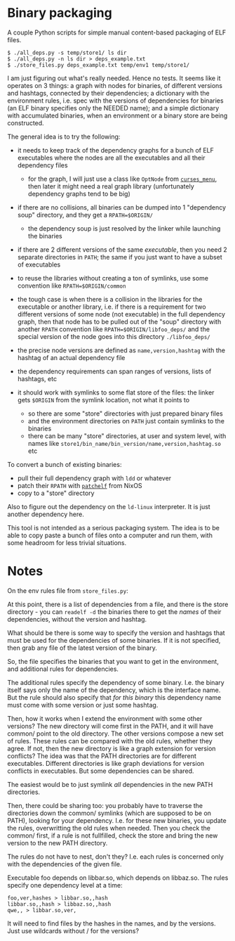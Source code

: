 # Binary packaging

A couple Python scripts for simple manual content-based packaging of ELF files.

```
$ ./all_deps.py -s temp/store1/ ls dir
$ ./all_deps.py -n ls dir > deps_example.txt
$ ./store_files.py deps_example.txt temp/env1 temp/store1/
```

I am just figuring out what's really needed. Hence no tests.
It seems like it operates on 3 things: a graph with nodes for binaries, of different versions and hashtags,
connected by their dependencies; a dictionary with the environment rules, i.e. spec
with the versions of dependencies for binaries (an ELF binary specifies only the NEEDED name);
and a simple dictionary with accumulated binaries, when an environment or a binary store
are being constructed.

The general idea is to try the following:

* it needs to keep track of the dependency graphs for a bunch of ELF executables
  where the nodes are all the executables and all their dependency files
  + for the graph, I will just use a class like `OptNode` from [`curses_menu`](https://github.com/xealits/curses_menu),
    then later it might need a real graph library (unfortunately dependency graphs tend to be big)

* if there are no collisions, all binaries can be dumped into 1 "dependency soup"
  directory, and they get a `RPATH=$ORIGIN/`
  + the dependency soup is just resolved by the linker while launching the binaries

* if there are 2 different versions of the same _executable_, then you need 2
  separate directories in `PATH`; the same if you just want to have a subset of executables
* to reuse the libraries without creating a ton of symlinks, use some convention
  like `RPATH=$ORIGIN/common`

* the tough case is when there is a collision in the libraries
  for the executable or another library, i.e. if there is a requirement for two
  different versions of some node (not executable) in the full dependency graph,
  then that node has to be pulled out of the "soup" directory with another `RPATH`
  convention like `RPATH=$ORIGIN/libfoo_deps/` and the special version of the node
  goes into this directory `./libfoo_deps/`

* the precise node versions are defined as `name,version,hashtag` with the hashtag
  of an actual dependency file
* the dependency requirements can span ranges of versions, lists of hashtags, etc

* it should work with symlinks to some flat store of the files: the linker gets
  `$ORIGIN` from the symlink location, not what it points to
  + so there are some "store" directories with just prepared binary files
  + and the environment directories on `PATH` just contain symlinks to the binaries
  + there can be many "store" directories, at user and system level, with names like
    `store1/bin_name/bin_version/name,version,hashtag.so` etc

To convert a bunch of existing binaries:

* pull their full dependency graph with `ldd` or whatever
* patch their `RPATH` with [`patchelf`](https://github.com/NixOS/patchelf) from NixOS
* copy to a "store" directory

Also to figure out the dependency on the `ld-linux` interpreter.
It is just another dependency here.

This tool is not intended as a serious packaging system.
The idea is to be able to copy paste a bunch of files onto a computer and run them,
with some headroom for less trivial situations.

# Notes

On the env rules file from `store_files.py`:

At this point, there is a list of dependencies from a file,
and there is the store directory - you can `readelf -d` the binaries there
to get the _names_ of their dependencies, without the version and hashtag.

What should be there is some way to specify the version and hashtags
that must be used for the dependencies of some binaries.
If it is not specified, then grab any file of the latest version of
the binary.

So, the file specifies the binaries that you want to get in the environment,
and additional rules for dependencies.

The additional rules specify the dependency of some binary. I.e. the binary
itself says only the name of the dependency, which is the interface name.
But the rule should also specify that _for this binary_ this dependency name
must come with some version or just some hashtag.

Then, how it works when I extend the environment with some other versions?
The new directory will come first in the PATH, and it will have common/ point
to the old directory. The other versions compose a new set of rules.
These rules can be compared with the old rules, whether they agree. If not,
then the new directory is like a graph extension for version conflicts?
The idea was that the PATH directories are for different executables.
Different directories is like graph deviations for version conflicts in
executables. But some dependencies can be shared.

The easiest would be to just symlink _all_ dependencies in the new PATH
directories.

Then, there could be sharing too: you probably have to traverse
the directories down the common/ symlinks (which are supposed to be on PATH),
looking for your dependency. I.e. for these new binaries, you update the rules,
overwritting the old rules when needed. Then you check the common/ first,
if a rule is not fullfilled, check the store and bring the new version
to the new PATH directory.

The rules do not have to nest, don't they? I.e. each rules is concerned only
with the dependencies of the given file.

Executable foo depends on libbar.so, which depends on libbaz.so. The rules
specify one dependency level at a time:

```
foo,ver,hashes > libbar.so,,hash
libbar.so,,hash > libbaz.so,,hash
qwe,, > libbar.so,ver,
```

It will need to find files by the hashes in the names, and by the versions.
Just use wildcards without / for the versions?


